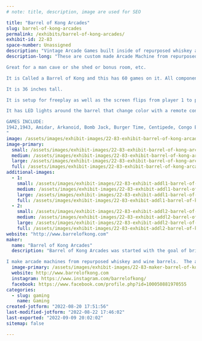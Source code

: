 ```yaml
---
# note: title, description, image are used for SEO

title: "Barrel of Kong Arcades"
slug: barrel-of-kong-arcades
permalink: /exhibits/barrel-of-kong-arcades/
exhibit-id: 22-83
space-number: Unassigned
description: "Vintage Arcade Games built inside of repurposed whiskey and wine barrels."
description-long: "These are custom made Arcade Machine from repurposed Whiskey and Wine Barrels. 

Great for a man cave or she shed or bonus room, etc.

It is Called a Barrel of Kong and this has 60 games on it. All components are new...the only thing used is the barrel.

It is 36 inches tall.

It is setup for freeplay as well as the screen flips from player 1 to player 2.

It has LED lights around the barrel that change color with a remote control.

GAMES INCLUDE:
1942,1943, Amidar, Arkanoid, Bomb Jack, Burger Time, Centipede, Congo Bongo, Crush Roller, Dig Dug, Dig Dug 2, Donkey Kong, Donkey Kong 3, Donkey Kong Junior, Frogger, Galaga, Galaga (Rapid Fire Mode), Galaga 3, Galaxian, Gun Smoke, Gyruss, Hustler, Jumping Jack, Juno First, King & Ballon, Ladybug, Mappy, Millipede, Moon Cresta, Do, Do’s Castle,,Ms PacMan, Ms Pac-Man (Fast Mode), New Rally X, Pacman, Pacman (Fast Mode), Pacman Jr., Pac-Man Jr. (Fast Mode), Pac-Man Plus, Pac-Man Plus (Fast Mode), Pengo, Phoenix, Pinball Action, Pleiads, Pooyan, Qix, Scramble, Shao-Lin’s Road, Space Invaders, Space Panic, Super Breakout, Super Cobra, Super Pacman, Tank Battalion, The End, Time Pilot, Van-Van Car, Xevious and Zaxxon
"
image: /assets/images/exhibit-images/22-83-exhibit-barrel-of-kong-arcades-image000004-large.jpg
image-primary: 
  small: /assets/images/exhibit-images/22-83-exhibit-barrel-of-kong-arcades-image000004-small.jpg
  medium: /assets/images/exhibit-images/22-83-exhibit-barrel-of-kong-arcades-image000004-medium.jpg
  large: /assets/images/exhibit-images/22-83-exhibit-barrel-of-kong-arcades-image000004-large.jpg
  full: /assets/images/exhibit-images/22-83-exhibit-barrel-of-kong-arcades-image000004-full.jpg
additional-images: 
  - 1:
    small: /assets/images/exhibit-images/22-83-exhibit-addl1-barrel-of-kong-arcades-winebar-small.jpg
    medium: /assets/images/exhibit-images/22-83-exhibit-addl1-barrel-of-kong-arcades-winebar-medium.jpg
    large: /assets/images/exhibit-images/22-83-exhibit-addl1-barrel-of-kong-arcades-winebar-large.jpg
    full: /assets/images/exhibit-images/22-83-exhibit-addl1-barrel-of-kong-arcades-winebar-full.jpg
  - 2:
    small: /assets/images/exhibit-images/22-83-exhibit-addl2-barrel-of-kong-arcades-image000000-small.jpg
    medium: /assets/images/exhibit-images/22-83-exhibit-addl2-barrel-of-kong-arcades-image000000-medium.jpg
    large: /assets/images/exhibit-images/22-83-exhibit-addl2-barrel-of-kong-arcades-image000000-large.jpg
    full: /assets/images/exhibit-images/22-83-exhibit-addl2-barrel-of-kong-arcades-image000000-full.jpg
website: "http://www.barrelofkong.com"
maker: 
  name: "Barrel of Kong Arcades"
  description: "Barrel of Kong Arcades was started with the goal of bringing fan favorite arcade machines into both home and business settings. 

I make arcade machines from repurposed whiskey and wine barrels.  The arcades come with 60 classic games like Galaga, Donkey Kong, Burger Time, Pac Man, Frogger, etc."
  image-primary: /assets/images/exhibit-images/22-83-maker-barrel-of-kong-arcades-logo-bok-medium.png
  website: http://www.barrelofkong.com
  instagram: https://www.instagram.com/barrelofkong/
  facebook: https://www.facebook.com/profile.php?id=100050881970555
categories: 
  - slug: gaming
    name: Gaming
created-jotform: "2022-08-20 17:51:56"
last-modified-jotform: "2022-08-22 17:46:02"
last-exported: "2022-09-09 20:02:02"
sitemap: false

---
```


